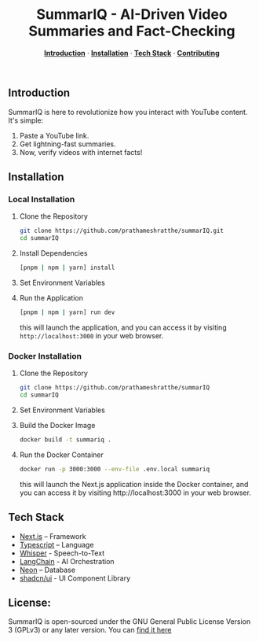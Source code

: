 <h1 align="center">SummarIQ - AI-Driven Video Summaries and Fact-Checking</h1>

<p align="center">
  <a href="#introduction"><strong>Introduction</strong></a> ·
  <a href="#installation"><strong>Installation</strong></a> ·
  <a href="#tech-stack"><strong>Tech Stack</strong></a> ·
  <a href="#contributing"><strong>Contributing</strong></a>
</p>

<br />

## Introduction

SummarIQ is here to revolutionize how you interact with YouTube content. It's simple:

1. Paste a YouTube link.
2. Get lightning-fast summaries.
3. Now, verify videos with internet facts!

## Installation

### Local Installation

1. Clone the Repository
    ```bash
    git clone https://github.com/prathameshratthe/summarIQ.git
    cd summarIQ
    ```
2. Install Dependencies
    ```bash
    [pnpm | npm | yarn] install
    ```
3. Set Environment Variables

4. Run the Application
    ```bash
    [pnpm | npm | yarn] run dev
    ```
    this will launch the application, and you can access it by visiting `http://localhost:3000` in your web browser.

### Docker Installation

1. Clone the Repository
    ```bash
    git clone https://github.com/prathameshratthe/summarIQ
    cd summarIQ
    ```
2. Set Environment Variables

3. Build the Docker Image
    ```bash
    docker build -t summariq .
    ```
4. Run the Docker Container
    ```bash
    docker run -p 3000:3000 --env-file .env.local summariq
    ```
    this will launch the Next.js application inside the Docker container, and you can access it by visiting http://localhost:3000 in your web browser.

## Tech Stack

-   [Next.js](https://nextjs.org/) – Framework
-   [Typescript](https://www.typescriptlang.org/) – Language
-   [Whisper](https://openai.com/research/whisper) - Speech-to-Text
-   [LangChain](https://docs.langchain.com/docs/) - AI Orchestration
-   [Neon](https://neon.tech/) – Database
-   [shadcn/ui](https://ui.shadcn.com/) - UI Component Library


## License:

SummarIQ is open-sourced under the GNU General Public License Version 3 (GPLv3) or any later version. You can [find it here](https://github.com/prathameshratthe/summarIQ/blob/main/LICENSE.md)

